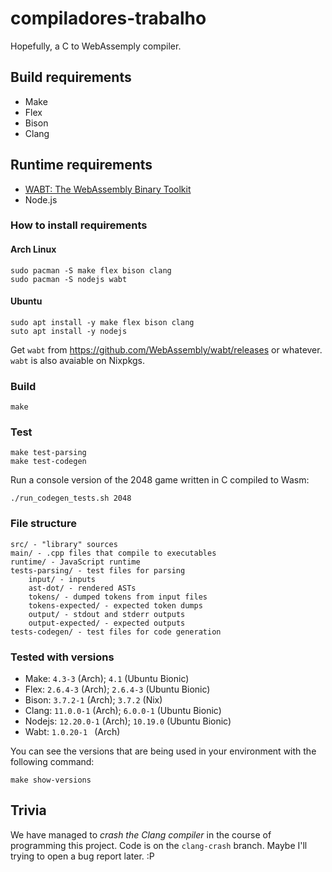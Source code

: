 # compiladores-trabalho

Hopefully, a C to WebAssemply compiler.

## Build requirements

- Make
- Flex
- Bison
- Clang

## Runtime requirements

- [WABT: The WebAssembly Binary Toolkit](https://github.com/WebAssembly/wabt)
- Node.js

### How to install requirements

#### Arch Linux

    sudo pacman -S make flex bison clang
    sudo pacman -S nodejs wabt

#### Ubuntu

    sudo apt install -y make flex bison clang
    suto apt install -y nodejs

Get `wabt` from https://github.com/WebAssembly/wabt/releases or whatever. `wabt`
is also avaiable on Nixpkgs.

### Build

    make

### Test

    make test-parsing
    make test-codegen

Run a console version of the 2048 game written in C compiled to Wasm:

    ./run_codegen_tests.sh 2048

### File structure

    src/ - "library" sources
    main/ - .cpp files that compile to executables
    runtime/ - JavaScript runtime
    tests-parsing/ - test files for parsing
        input/ - inputs
        ast-dot/ - rendered ASTs
        tokens/ - dumped tokens from input files
        tokens-expected/ - expected token dumps
        output/ - stdout and stderr outputs
        output-expected/ - expected outputs
    tests-codegen/ - test files for code generation

### Tested with versions

- Make: `4.3-3` (Arch); `4.1` (Ubuntu Bionic)
- Flex: `2.6.4-3` (Arch); `2.6.4-3` (Ubuntu Bionic)
- Bison: `3.7.2-1` (Arch); `3.7.2` (Nix)
- Clang: `11.0.0-1` (Arch); `6.0.0-1` (Ubuntu Bionic)
- Nodejs: `12.20.0-1` (Arch); `10.19.0` (Ubuntu Bionic)
- Wabt: `1.0.20-1 ` (Arch)

You can see the versions that are being used in your environment with the
following command:

    make show-versions

## Trivia

We have managed to _crash the Clang compiler_ in the course of programming this
project. Code is on the `clang-crash` branch. Maybe I'll trying to open a bug
report later. :P
